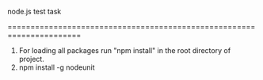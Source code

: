 node.js test task

======================================================================

1. For loading all packages run "npm install" in the root directory of project.
2. npm install -g nodeunit